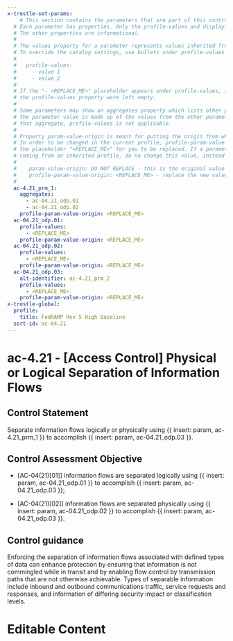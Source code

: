 ```yaml
---
x-trestle-set-params:
    # This section contains the parameters that are part of this control.
  # Each parameter has properties. Only the profile-values and display-name properties are editable.
  # The other properties are informational.
  #
  # The values property for a parameter represents values inherited from the OSCAL catalog.
  # To override the catalog settings, use bullets under profile-values as shown below:
  #
  #   profile-values:
  #     - value 1
  #     - value 2
  #
  # If the "- <REPLACE_ME>" placeholder appears under profile-values, it is the same as if
  # the profile-values property were left empty.
  #
  # Some parameters may show an aggregates property which lists other parameters. This means
  # the parameter value is made up of the values from the other parameters. For parameters
  # that aggregate, profile-values is not applicable.
  #
  # Property param-value-origin is meant for putting the origin from where that parameter comes from.
  # In order to be changed in the current profile, profile-param-value-origin property will be displayed with
  # the placeholder "<REPLACE_ME>" for you to be replaced. If a parameter already has a param-value-origin
  # coming from an inherited profile, do no change this value, instead use profile-param-value-origin as follows:
  #
  #    param-value-origin: DO NOT REPLACE - this is the original value
  #    profile-param-value-origin: <REPLACE_ME> - replace the new value required HERE
  #
  ac-4.21_prm_1:
    aggregates:
      - ac-04.21_odp.01
      - ac-04.21_odp.02
    profile-param-value-origin: <REPLACE_ME>
  ac-04.21_odp.01:
    profile-values:
      - <REPLACE_ME>
    profile-param-value-origin: <REPLACE_ME>
  ac-04.21_odp.02:
    profile-values:
      - <REPLACE_ME>
    profile-param-value-origin: <REPLACE_ME>
  ac-04.21_odp.03:
    alt-identifier: ac-4.21_prm_2
    profile-values:
      - <REPLACE_ME>
    profile-param-value-origin: <REPLACE_ME>
x-trestle-global:
  profile:
    title: FedRAMP Rev 5 High Baseline
  sort-id: ac-04.21
---
```


# ac-4.21 - \[Access Control\] Physical or Logical Separation of Information Flows

## Control Statement

Separate information flows logically or physically using {{ insert: param, ac-4.21_prm_1 }} to accomplish {{ insert: param, ac-04.21_odp.03 }}.

## Control Assessment Objective

- \[AC-04(21)[01]\] information flows are separated logically using {{ insert: param, ac-04.21_odp.01 }} to accomplish {{ insert: param, ac-04.21_odp.03 }};

- \[AC-04(21)[02]\] information flows are separated physically using {{ insert: param, ac-04.21_odp.02 }} to accomplish {{ insert: param, ac-04.21_odp.03 }}.

## Control guidance

Enforcing the separation of information flows associated with defined types of data can enhance protection by ensuring that information is not commingled while in transit and by enabling flow control by transmission paths that are not otherwise achievable. Types of separable information include inbound and outbound communications traffic, service requests and responses, and information of differing security impact or classification levels.

# Editable Content

<!-- Make additions and edits below -->
<!-- The above represents the contents of the control as received by the profile, prior to additions. -->
<!-- If the profile makes additions to the control, they will appear below. -->
<!-- The above markdown may not be edited but you may edit the content below, and/or introduce new additions to be made by the profile. -->
<!-- If there is a yaml header at the top, parameter values may be edited. Use --set-parameters to incorporate the changes during assembly. -->
<!-- The content here will then replace what is in the profile for this control, after running profile-assemble. -->
<!-- The current profile has no added parts for this control, but you may add new ones here. -->
<!-- Each addition must have a heading either of the form ## Control my_addition_name -->
<!-- or ## Part a. (where the a. refers to one of the control statement labels.) -->
<!-- "## Control" parts are new parts added after the statement part. -->
<!-- "## Part" parts are new parts added into the top-level statement part with that label. -->
<!-- Subparts may be added with nested hash levels of the form ### My Subpart Name -->
<!-- underneath the parent ## Control or ## Part being added -->
<!-- See https://oscal-compass.github.io/compliance-trestle/tutorials/ssp_profile_catalog_authoring/ssp_profile_catalog_authoring for guidance. -->
